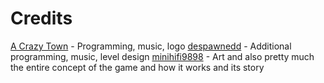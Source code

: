 # Credits

[A Crazy Town](https://twitter.com/acrazytown) - Programming, music, logo
[despawnedd](https://github.com/despawnedd) - Additional programming, music, level design
[minihifi9898](https://twitter.com/minihifi9898) - Art and also pretty much the entire concept of the game and how it works and its story
